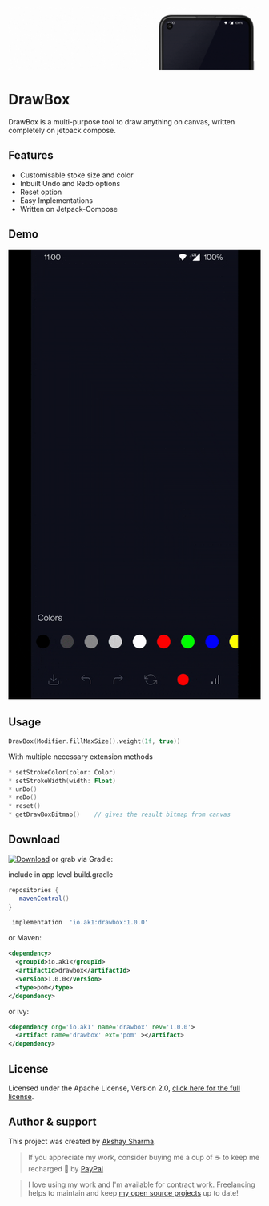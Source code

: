 <img src="media/banner.gif"/>

# DrawBox
DrawBox is a multi-purpose tool to draw anything on canvas, written completely on jetpack compose.

## Features
* Customisable stoke size and color
* Inbuilt Undo and Redo options
* Reset option
* Easy Implementations
* Written on Jetpack-Compose

## Demo
<img src="media/media.gif"/>

## Usage
 ```kotlin
 DrawBox(Modifier.fillMaxSize().weight(1f, true))
 ```
With multiple necessary extension methods
```kotlin
* setStrokeColor(color: Color)
* setStrokeWidth(width: Float)
* unDo()
* reDo()
* reset()
* getDrawBoxBitmap()    // gives the result bitmap from canvas
```

## Download
[![Download](https://search.maven.org/artifact/io.ak1/drawbox)](https://search.maven.org/artifact/io.ak1/drawbox) or grab via Gradle:
 
include in app level build.gradle
 ```groovy
 repositories {
    mavenCentral()
 }
 ```
```groovy
 implementation  'io.ak1:drawbox:1.0.0'
```
or Maven:
```xml
<dependency>
  <groupId>io.ak1</groupId>
  <artifactId>drawbox</artifactId>
  <version>1.0.0</version>
  <type>pom</type>
</dependency>
```
or ivy:
```xml
<dependency org='io.ak1' name='drawbox' rev='1.0.0'>
  <artifact name='drawbox' ext='pom' ></artifact>
</dependency>
```

## License
Licensed under the Apache License, Version 2.0, [click here for the full license](/LICENSE).

## Author & support
This project was created by [Akshay Sharma](https://akshay2211.github.io/).

> If you appreciate my work, consider buying me a cup of :coffee: to keep me recharged :metal: by [PayPal](https://www.paypal.me/akshay2211)

> I love using my work and I'm available for contract work. Freelancing helps to maintain and keep [my open source projects](https://github.com/akshay2211/) up to date!

